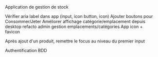 Application de gestion de stock

Vérifier aria label dans app (input, icon button, icon)
Ajouter boutons pour Consommer/Jeter
Améliorer affichage catégorie/emplacement depuis desktop
refacto admin gestion emplacements/catégories
App icon + favicon

Après ajout d'un produit, remettre le focus au niveau du premier input

Authentification
BDD
